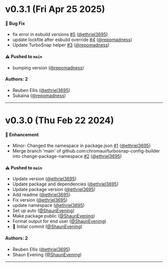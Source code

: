 # v0.3.1 (Fri Apr 25 2025)

#### 🐛 Bug Fix

- fix error in esbuild versions [#5](https://github.com/chromaui/turbosnap-config-builder/pull/5) ([@ethriel3695](https://github.com/ethriel3695))
- update lockfile after esbuild override [#4](https://github.com/chromaui/turbosnap-config-builder/pull/4) ([@repomadness](https://github.com/repomadness))
- Update TurboSnap helper [#3](https://github.com/chromaui/turbosnap-config-builder/pull/3) ([@repomadness](https://github.com/repomadness))

#### ⚠️ Pushed to `main`

- bumping version ([@repomadness](https://github.com/repomadness))

#### Authors: 2

- Reuben Ellis ([@ethriel3695](https://github.com/ethriel3695))
- Sukaina ([@repomadness](https://github.com/repomadness))

---

# v0.3.0 (Thu Feb 22 2024)

#### 🚀 Enhancement

- Minor: Changed the namespace in package.json [#1](https://github.com/chromaui/turbosnap-config-builder/pull/1) ([@ethriel3695](https://github.com/ethriel3695))
- Merge branch 'main' of github.com:chromaui/turbosnap-config-builder into change-package-namespace [#2](https://github.com/chromaui/turbosnap-config-builder/pull/2) ([@ethriel3695](https://github.com/ethriel3695))

#### ⚠️ Pushed to `main`

- Update version ([@ethriel3695](https://github.com/ethriel3695))
- Update package and dependencies ([@ethriel3695](https://github.com/ethriel3695))
- Update package version ([@ethriel3695](https://github.com/ethriel3695))
- Add readme ([@ethriel3695](https://github.com/ethriel3695))
- Fix version ([@ethriel3695](https://github.com/ethriel3695))
- update namespace ([@ethriel3695](https://github.com/ethriel3695))
- Set up auto ([@ShaunEvening](https://github.com/ShaunEvening))
- Make package public ([@ShaunEvening](https://github.com/ShaunEvening))
- Format output for end user ([@ShaunEvening](https://github.com/ShaunEvening))
- 🎉 Initial commit ([@ShaunEvening](https://github.com/ShaunEvening))

#### Authors: 2

- Reuben Ellis ([@ethriel3695](https://github.com/ethriel3695))
- Shaun Evening ([@ShaunEvening](https://github.com/ShaunEvening))

---

